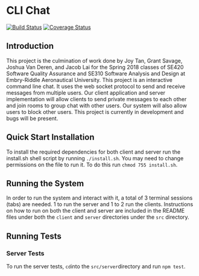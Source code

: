 # CLI Chat
[![Build Status](https://travis-ci.org/jvanderen1/cli_chat.svg?branch=master)](https://travis-ci.org/jvanderen1/cli_chat)
[![Coverage Status](https://coveralls.io/repos/github/jvanderen1/cli_chat/badge.svg?branch=master&service=github)](https://coveralls.io/github/jvanderen1/cli_chat?branch=master&service=github)

## Introduction
This project is the culmination of work done by Joy Tan, Grant Savage, Joshua Van Deren, and Jacob Lai for the Spring 2018 classes of SE420 Software Quality Assurance and SE310 Software Analysis and Design at Embry-Riddle Aeronautical University. This project is an interactive command line chat. It uses the web socket protocol to send and receive messages from multiple users. Our client application and server implementation will allow clients to send private messages to each other and join rooms to group chat with other users. Our system will also allow users to block other users. This project is currently in development and bugs will be present. 

## Quick Start Installation
To install the required dependencies for both client and server run the install.sh shell script by running ```./install.sh```. You may need to change permissions on the file to run it. To do this run ```chmod 755 install.sh```.

## Running the System
In order to run the system and interact with it, a total of 3 terminal sessions (tabs) are needed. 1 to run the server and 1 to 2 run the clients. Instructions on how to run on both the client and server are included in the README files under both the ```client``` and ```server``` directories under the ```src``` directory.

## Running Tests
### Server Tests
To run the server tests, ```cd```into the ```src/server```directory and run ```npm test```.
